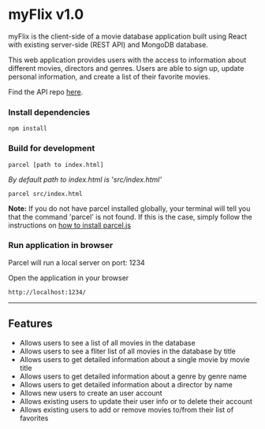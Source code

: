 # myFlix v1.0

myFlix is the client-side of a movie database application built using React with existing server-side (REST API) and MongoDB database. 

This web application provides users with the access to information about different movies, directors and genres. Users are able to sign up, update personal information, and create a list of their favorite movies. 

Find the API repo [here](https://github.com/ad-szwed/moviedb).

### Install dependencies 
```
npm install
```

### Build for development
```
parcel [path to index.html] 
```
*By default path to index.html is 'src/index.html'*
```
parcel src/index.html
```

**Note:** If you do not have parcel installed globally, your terminal will tell you that the command 'parcel' is not found. If this is the case, simply follow the instructions on [how to install parcel.js](https://parceljs.org/getting_started.html)

### Run application in browser
Parcel will run a local server on port: 1234

Open the application in your browser
``` 
http://localhost:1234/
```

---

## Features

- Allows users to see a list of all movies in the database
- Allows users to see a fliter list of all movies in the database by title
- Allows users to get detailed information about a single movie by movie title
- Allows users to get detailed information about a genre by genre name
- Allows users to get detailed information about a director by name
- Allows new users to create an user account
- Allows existing users to update their user info or to delete their account
- Allows existing users to add or remove movies to/from their list of favorites
